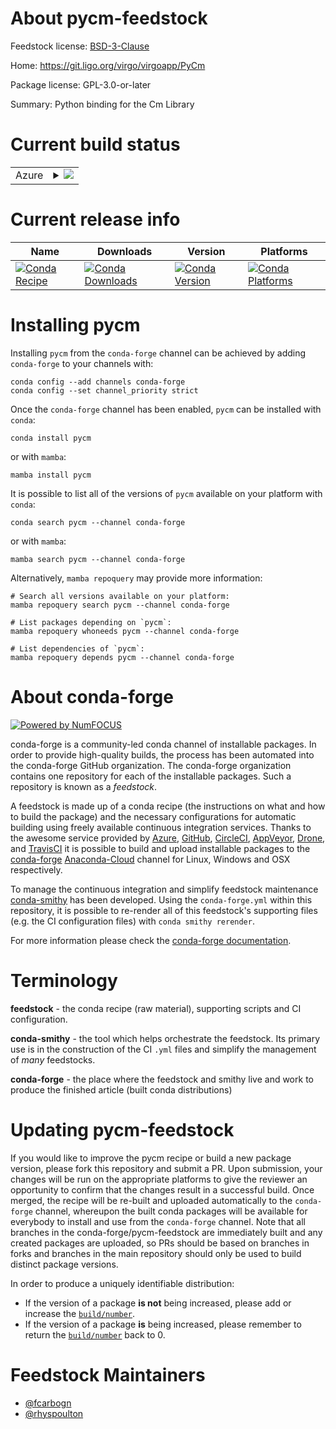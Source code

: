 About pycm-feedstock
====================

Feedstock license: [BSD-3-Clause](https://github.com/conda-forge/pycm-feedstock/blob/main/LICENSE.txt)

Home: https://git.ligo.org/virgo/virgoapp/PyCm

Package license: GPL-3.0-or-later

Summary: Python binding for the Cm Library

Current build status
====================


<table>
    
  <tr>
    <td>Azure</td>
    <td>
      <details>
        <summary>
          <a href="https://dev.azure.com/conda-forge/feedstock-builds/_build/latest?definitionId=12576&branchName=main">
            <img src="https://dev.azure.com/conda-forge/feedstock-builds/_apis/build/status/pycm-feedstock?branchName=main">
          </a>
        </summary>
        <table>
          <thead><tr><th>Variant</th><th>Status</th></tr></thead>
          <tbody><tr>
              <td>linux_64_python3.10.____cpython</td>
              <td>
                <a href="https://dev.azure.com/conda-forge/feedstock-builds/_build/latest?definitionId=12576&branchName=main">
                  <img src="https://dev.azure.com/conda-forge/feedstock-builds/_apis/build/status/pycm-feedstock?branchName=main&jobName=linux&configuration=linux%20linux_64_python3.10.____cpython" alt="variant">
                </a>
              </td>
            </tr><tr>
              <td>linux_64_python3.11.____cpython</td>
              <td>
                <a href="https://dev.azure.com/conda-forge/feedstock-builds/_build/latest?definitionId=12576&branchName=main">
                  <img src="https://dev.azure.com/conda-forge/feedstock-builds/_apis/build/status/pycm-feedstock?branchName=main&jobName=linux&configuration=linux%20linux_64_python3.11.____cpython" alt="variant">
                </a>
              </td>
            </tr><tr>
              <td>linux_64_python3.12.____cpython</td>
              <td>
                <a href="https://dev.azure.com/conda-forge/feedstock-builds/_build/latest?definitionId=12576&branchName=main">
                  <img src="https://dev.azure.com/conda-forge/feedstock-builds/_apis/build/status/pycm-feedstock?branchName=main&jobName=linux&configuration=linux%20linux_64_python3.12.____cpython" alt="variant">
                </a>
              </td>
            </tr><tr>
              <td>linux_64_python3.8.____cpython</td>
              <td>
                <a href="https://dev.azure.com/conda-forge/feedstock-builds/_build/latest?definitionId=12576&branchName=main">
                  <img src="https://dev.azure.com/conda-forge/feedstock-builds/_apis/build/status/pycm-feedstock?branchName=main&jobName=linux&configuration=linux%20linux_64_python3.8.____cpython" alt="variant">
                </a>
              </td>
            </tr><tr>
              <td>linux_64_python3.9.____73_pypy</td>
              <td>
                <a href="https://dev.azure.com/conda-forge/feedstock-builds/_build/latest?definitionId=12576&branchName=main">
                  <img src="https://dev.azure.com/conda-forge/feedstock-builds/_apis/build/status/pycm-feedstock?branchName=main&jobName=linux&configuration=linux%20linux_64_python3.9.____73_pypy" alt="variant">
                </a>
              </td>
            </tr><tr>
              <td>linux_64_python3.9.____cpython</td>
              <td>
                <a href="https://dev.azure.com/conda-forge/feedstock-builds/_build/latest?definitionId=12576&branchName=main">
                  <img src="https://dev.azure.com/conda-forge/feedstock-builds/_apis/build/status/pycm-feedstock?branchName=main&jobName=linux&configuration=linux%20linux_64_python3.9.____cpython" alt="variant">
                </a>
              </td>
            </tr>
          </tbody>
        </table>
      </details>
    </td>
  </tr>
</table>

Current release info
====================

| Name | Downloads | Version | Platforms |
| --- | --- | --- | --- |
| [![Conda Recipe](https://img.shields.io/badge/recipe-pycm-green.svg)](https://anaconda.org/conda-forge/pycm) | [![Conda Downloads](https://img.shields.io/conda/dn/conda-forge/pycm.svg)](https://anaconda.org/conda-forge/pycm) | [![Conda Version](https://img.shields.io/conda/vn/conda-forge/pycm.svg)](https://anaconda.org/conda-forge/pycm) | [![Conda Platforms](https://img.shields.io/conda/pn/conda-forge/pycm.svg)](https://anaconda.org/conda-forge/pycm) |

Installing pycm
===============

Installing `pycm` from the `conda-forge` channel can be achieved by adding `conda-forge` to your channels with:

```
conda config --add channels conda-forge
conda config --set channel_priority strict
```

Once the `conda-forge` channel has been enabled, `pycm` can be installed with `conda`:

```
conda install pycm
```

or with `mamba`:

```
mamba install pycm
```

It is possible to list all of the versions of `pycm` available on your platform with `conda`:

```
conda search pycm --channel conda-forge
```

or with `mamba`:

```
mamba search pycm --channel conda-forge
```

Alternatively, `mamba repoquery` may provide more information:

```
# Search all versions available on your platform:
mamba repoquery search pycm --channel conda-forge

# List packages depending on `pycm`:
mamba repoquery whoneeds pycm --channel conda-forge

# List dependencies of `pycm`:
mamba repoquery depends pycm --channel conda-forge
```


About conda-forge
=================

[![Powered by
NumFOCUS](https://img.shields.io/badge/powered%20by-NumFOCUS-orange.svg?style=flat&colorA=E1523D&colorB=007D8A)](https://numfocus.org)

conda-forge is a community-led conda channel of installable packages.
In order to provide high-quality builds, the process has been automated into the
conda-forge GitHub organization. The conda-forge organization contains one repository
for each of the installable packages. Such a repository is known as a *feedstock*.

A feedstock is made up of a conda recipe (the instructions on what and how to build
the package) and the necessary configurations for automatic building using freely
available continuous integration services. Thanks to the awesome service provided by
[Azure](https://azure.microsoft.com/en-us/services/devops/), [GitHub](https://github.com/),
[CircleCI](https://circleci.com/), [AppVeyor](https://www.appveyor.com/),
[Drone](https://cloud.drone.io/welcome), and [TravisCI](https://travis-ci.com/)
it is possible to build and upload installable packages to the
[conda-forge](https://anaconda.org/conda-forge) [Anaconda-Cloud](https://anaconda.org/)
channel for Linux, Windows and OSX respectively.

To manage the continuous integration and simplify feedstock maintenance
[conda-smithy](https://github.com/conda-forge/conda-smithy) has been developed.
Using the ``conda-forge.yml`` within this repository, it is possible to re-render all of
this feedstock's supporting files (e.g. the CI configuration files) with ``conda smithy rerender``.

For more information please check the [conda-forge documentation](https://conda-forge.org/docs/).

Terminology
===========

**feedstock** - the conda recipe (raw material), supporting scripts and CI configuration.

**conda-smithy** - the tool which helps orchestrate the feedstock.
                   Its primary use is in the construction of the CI ``.yml`` files
                   and simplify the management of *many* feedstocks.

**conda-forge** - the place where the feedstock and smithy live and work to
                  produce the finished article (built conda distributions)


Updating pycm-feedstock
=======================

If you would like to improve the pycm recipe or build a new
package version, please fork this repository and submit a PR. Upon submission,
your changes will be run on the appropriate platforms to give the reviewer an
opportunity to confirm that the changes result in a successful build. Once
merged, the recipe will be re-built and uploaded automatically to the
`conda-forge` channel, whereupon the built conda packages will be available for
everybody to install and use from the `conda-forge` channel.
Note that all branches in the conda-forge/pycm-feedstock are
immediately built and any created packages are uploaded, so PRs should be based
on branches in forks and branches in the main repository should only be used to
build distinct package versions.

In order to produce a uniquely identifiable distribution:
 * If the version of a package **is not** being increased, please add or increase
   the [``build/number``](https://docs.conda.io/projects/conda-build/en/latest/resources/define-metadata.html#build-number-and-string).
 * If the version of a package **is** being increased, please remember to return
   the [``build/number``](https://docs.conda.io/projects/conda-build/en/latest/resources/define-metadata.html#build-number-and-string)
   back to 0.

Feedstock Maintainers
=====================

* [@fcarbogn](https://github.com/fcarbogn/)
* [@rhyspoulton](https://github.com/rhyspoulton/)

